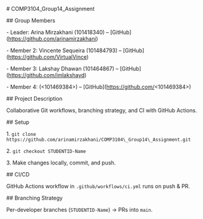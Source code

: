 \# COMP3104\_Group14\_Assignment



\## Group Members

\- Leader: Arina Mirzakhani (101418340) – \[GitHub](https://github.com/arinamirzakhani)

\- Member 2: Vincente Sequeira (101484793) – \[GitHub](https://github.com/VirtualVince)

\- Member 3: Lakshay Dhawan (101464867) – \[GitHub](https://github.com/imlakshayd)

\- Member 4: <Sofiia Beliak> (<101469384>) – \[GitHub](https://github.com/<101469384>)



\## Project Description

Collaborative Git workflows, branching strategy, and CI with GitHub Actions.



\## Setup

1\. `git clone https://github.com/arinamirzakhani/COMP3104\_Group14\_Assignment.git`

2\. `git checkout STUDENTID-Name`

3\. Make changes locally, commit, and push.



\## CI/CD

GitHub Actions workflow in `.github/workflows/ci.yml` runs on push \& PR.



\## Branching Strategy

Per-developer branches (`STUDENTID-Name`) → PRs into `main`.



